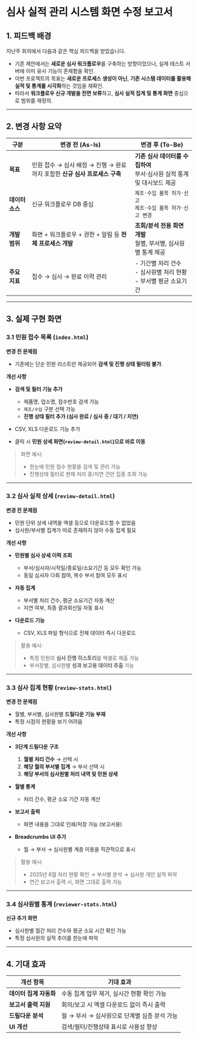 # 심사 실적 관리 시스템 화면 수정 보고서

## 1. 피드백 배경

지난주 회의에서 다음과 같은 핵심 피드백을 받았습니다.

* 기존 제안에서는 **새로운 심사 워크플로우**를 구축하는 방향이었으나,
  실제 테스트 서버에 이미 유사 기능이 존재함을 확인.
* 이번 프로젝트의 목표는 **새로운 프로세스 생성이 아닌**,
  **기존 시스템 데이터를 활용해 실적 및 통계를 시각화**하는 것임을 재확인.
* 따라서 **워크플로우 신규 개발을 전면 보류**하고,
  **심사 실적 집계 및 통계 화면** 중심으로 범위를 재정의.

---

## 2. 변경 사항 요약

| 구분         | 변경 전 (As-Is)                                    | 변경 후 (To-Be)                                  |
| ---------- | ----------------------------------------------- | --------------------------------------------- |
| **목표**     | 민원 접수 → 심사 배정 → 진행 → 완료까지 포함한 **신규 심사 프로세스 구축** | **기존 심사 데이터를 수집하여**<br>부서·심사원 실적 통계 및 대시보드 제공 |
| **데이터 소스** | 신규 워크플로우 DB 중심                                  | `제조·수입 품목 허가·신고`<br>`제조·수입 품목 허가·신고 변경`       |
| **개발 범위**  | 화면 + 워크플로우 + 권한 + 알림 등 **전체 프로세스 개발**           | **조회/분석 전용 화면 개발**<br>월별, 부서별, 심사원별 통계 제공     |
| **주요 지표**  | 접수 → 심사 → 완료 이력 관리                              | - 기간별 처리 건수<br>- 심사원별 처리 현황<br>- 부서별 평균 소요기간  |

---

## 3. 실제 구현 화면

### 3.1 민원 접수 목록 (`index.html`)

**변경 전 문제점**

* 기존에는 단순 민원 리스트만 제공되어 **검색 및 진행 상태 필터링 불가**.

**개선 사항**

* **검색 및 필터 기능 추가**

  * 제품명, 업소명, 접수번호 검색 가능
  * `제조/수입` 구분 선택 가능
  * **진행 상태 필터 추가 (심사 완료 / 심사 중 / 대기 / 지연)**
* CSV, XLS 다운로드 기능 추가
* 클릭 시 **민원 상세 화면(`review-detail.html`)으로 바로 이동**

> 화면 예시:
>
> * 한눈에 민원 접수 현황을 검색 및 관리 가능
> * 진행상태 필터로 현재 처리 중/지연 건만 집중 조회 가능

---

### 3.2 심사 실적 상세 (`review-detail.html`)

**변경 전 문제점**

* 민원 단위 상세 내역을 엑셀 등으로 다운로드할 수 없었음
* 심사원/부서별 집계가 따로 존재하지 않아 수동 집계 필요

**개선 사항**

* **민원별 심사 상세 이력 조회**

  * 부서/심사자/시작일/종료일/소요기간 등 모두 확인 가능
  * 동일 심사자 다회 참여, 복수 부서 참여 모두 표시
* **자동 집계**

  * 부서별 처리 건수, 평균 소요기간 자동 계산
  * 지연 여부, 최종 결과회신일 자동 표시
* **다운로드 기능**

  * CSV, XLS 파일 형식으로 전체 데이터 즉시 다운로드

> 활용 예시:
>
> * 특정 민원의 **심사 진행 히스토리**를 엑셀로 제출 가능
> * 부서장별, 심사원별 **성과 보고용 데이터 추출** 가능

---

### 3.3 심사 집계 현황 (`review-stats.html`)

**변경 전 문제점**

* 월별, 부서별, 심사원별 **드릴다운 기능 부재**
* 특정 시점의 현황을 보기 어려움

**개선 사항**

* **3단계 드릴다운 구조**

  1. **월별 처리 건수** → 선택 시
  2. **해당 월의 부서별 집계** → 부서 선택 시
  3. **해당 부서의 심사원별 처리 내역 및 민원 상세**

* **월별 통계**

  * 처리 건수, 평균 소요 기간 자동 계산

* **보고서 출력**

  * 화면 내용을 그대로 인쇄/저장 가능 (보고서용)

* **Breadcrumbs UI 추가**

  * 월 → 부서 → 심사원별 계층 이동을 직관적으로 표시

> 활용 예시:
>
> * 2025년 8월 처리 현황 확인 → 부서별 분석 → 심사원 개인 실적 파악
> * 연간 보고서 출력 시, 화면 그대로 출력 가능

---

### 3.4 심사원별 통계 (`reviewer-stats.html`)

**신규 추가 화면**

* 심사원별 월간 처리 건수와 평균 소요 시간 확인 가능
* 특정 심사원의 실적 추이를 한눈에 파악

---

## 4. 기대 효과

| 개선 항목          | 기대 효과                       |
| -------------- | --------------------------- |
| **데이터 집계 자동화** | 수동 집계 업무 제거, 실시간 현황 확인 가능   |
| **보고서 출력 지원**  | 회의/보고 시 엑셀 다운로드 없이 즉시 출력    |
| **드릴다운 분석**    | 월 → 부서 → 심사원으로 단계별 심층 분석 가능 |
| **UI 개선**      | 검색/필터/진행상태 표시로 사용성 향상       |
